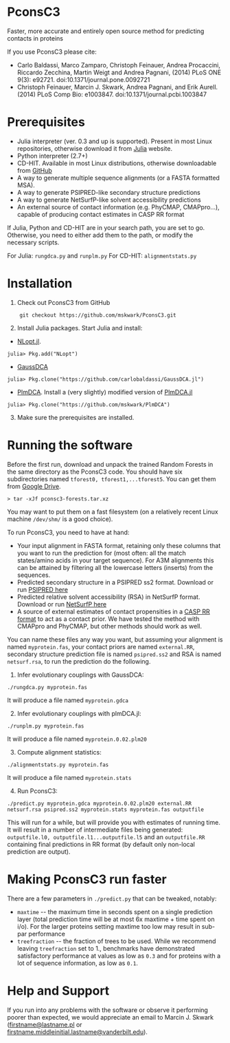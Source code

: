 # PconsC3
Faster, more accurate and entirely open source method for predicting contacts in proteins

If you use PconsC3 please cite:
 *  Carlo Baldassi, Marco Zamparo, Christoph Feinauer, Andrea Procaccini, Riccardo Zecchina, Martin Weigt and Andrea Pagnani, (2014) PLoS ONE 9(3): e92721. doi:10.1371/journal.pone.0092721
 *  Christoph Feinauer, Marcin J. Skwark, Andrea Pagnani, and Erik Aurell. (2014) PLoS Comp Bio: e1003847. doi:10.1371/journal.pcbi.1003847

# Prerequisites

* Julia interpreter (ver. 0.3 and up is supported). Present in most Linux repositories, otherwise download it from [Julia](http://julialang.org/) website.
* Python interpreter (2.7+)
* CD-HIT. Available in most Linux distributions, otherwise downloadable from [GitHub](https://github.com/weizhongli/cdhit)
* A way to generate multiple sequence alignments (or a FASTA formatted MSA).
* A way to generate PSIPRED-like secondary structure predictions
* A way to generate NetSurfP-like solvent accessibility predictions
* An external source of contact information (e.g. PhyCMAP, CMAPpro...), capable of producing contact estimates in CASP RR format

If Julia, Python and CD-HIT are in your search path, you are set to go. Otherwise, you need to either add them to the path, or modify the necessary scripts.

For Julia: `rungdca.py` and `runplm.py`
For CD-HIT: `alignmentstats.py`

# Installation

1. Check out PconsC3 from GitHub
```
    git checkout https://github.com/mskwark/PconsC3.git
````
2. Install Julia packages. Start Julia and install:

* [NLopt.jl](https://github.com/JuliaOpt/NLopt.jl).
```
julia> Pkg.add("NLopt")
```
* [GaussDCA](https://github.com/carlobaldassi/GaussDCA.jl)
```
julia> Pkg.clone("https://github.com/carlobaldassi/GaussDCA.jl")
```
* [PlmDCA]("http://journals.plos.org/ploscompbiol/article?id=10.1371/journal.pcbi.1003847"). Install a (very slightly) modified version of [PlmDCA.jl](https://github.com/pagnani/PlmDCA)
```
julia> Pkg.clone("https://github.com/mskwark/PlmDCA")
```

3. Make sure the prerequisites are installed.

# Running the software

Before the first run, download and unpack the trained Random Forests in the same directory as the PconsC3 code. You should have six subdirectories named `tforest0, tforest1,...tforest5`. You can get them from [Google Drive](https://drive.google.com/folderview?id=0BxpeugdrylmAaGtmdlVaWXpIUkU&usp=sharing).

```
> tar -xJf pconsc3-forests.tar.xz
```

You may want to put them on a fast filesystem (on a relatively recent Linux machine `/dev/shm/` is a good choice).

To run PconsC3, you need to have at hand:
 * Your input alignment in FASTA format, retaining only these columns that you want to run the prediction for (most often: all the match states/amino acids in your target sequence). For A3M alignments this can be attained by filtering all the lowercase letters (inserts) from the sequences.
 * Predicted secondary structure in a PSIPRED ss2 format. Download or run [PSIPRED here](http://bioinf.cs.ucl.ac.uk/psipred/)
 * Predicted relative solvent accessibility (RSA) in NetSurfP format. Download or run [NetSurfP here](http://www.cbs.dtu.dk/services/NetSurfP/)
 * A source of external estimates of contact propensities in a [CASP RR format](http://predictioncenter.org/casp8/index.cgi?page=format#RR) to act as a contact prior. We have tested the method with CMAPpro and PhyCMAP, but other methods should work as well.

You can name these files any way you want, but assuming your alignment is named `myprotein.fas`, your contact priors are named `external.RR`, secondary structure prediction file is named `psipred.ss2` and RSA is named `netsurf.rsa`, to run the prediction do the following. 

 1. Infer evolutionary couplings with GaussDCA:
```
./rungdca.py myprotein.fas
```

It will produce a file named `myprotein.gdca`

 2. Infer evolutionary couplings with plmDCA.jl:
```
./runplm.py myprotein.fas
```

It will produce a file named `myprotein.0.02.plm20`

 3. Compute alignment statistics:
```
./alignmentstats.py myprotein.fas
```

It will produce a file named `myprotein.stats`

 4. Run PconsC3:

```
./predict.py myprotein.gdca myprotein.0.02.plm20 external.RR netsurf.rsa psipred.ss2 myprotein.stats myprotein.fas outputfile
```

This will run for a while, but will provide you with estimates of running time. It will result in a number of intermediate files being generated: `outputfile.l0, outputfile.l1...outputfile.l5` and an `outputfile.RR` containing final predictions in RR format (by default only non-local prediction are output).

# Making PconsC3 run faster

There are a few parameters in `./predict.py` that can be tweaked, notably:
 * `maxtime` -- the maximum time in seconds spent on a single prediction layer (total prediction time will be at most 6x maxtime + time spent on i/o). For the larger proteins setting maxtime too low may result in sub-par performance
 * `treefraction` -- the fraction of trees to be used. While we recommend leaving `treefraction` set to 1., benchmarks have demonstrated satisfactory performance at values as low as `0.3` and for proteins with a lot of sequence information, as low as `0.1`. 

# Help and Support

If you run into any problems with the software or observe it performing poorer than expected, we would appreciate an email to Marcin J. Skwark (firstname@lastname.pl or firstname.middleinitial.lastname@vanderbilt.edu).
